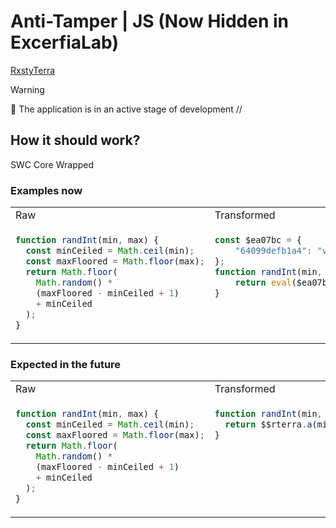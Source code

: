 # Anti-Tamper | JS (Now Hidden in ExcerfiaLab)

[RxstyTerra](https://github.com/sh1kxrv/rxstyterrv)

> [!WARNING]
> 🚧 The application is in an active stage of development
> //

## How it should work?

SWC Core Wrapped

### Examples now

<table><tbody><tr><td width="500px"> Raw </td><td width="500px"> Transformed </td></tr><tr>
<td valign="top">

```js
function randInt(min, max) {
  const minCeiled = Math.ceil(min);
  const maxFloored = Math.floor(max);
  return Math.floor(
    Math.random() * 
    (maxFloored - minCeiled + 1) 
    + minCeiled
  );
}
```

</td><td valign="top">

```js
const $ea07bc = {
    "64099defb1a4": "var minCeiled = Math.ceil(min);var maxFloored = Math.floor(max);Math.floor(Math.random() * (maxFloored - minCeiled + 1) + minCeiled);"
};
function randInt(min, max) {
    return eval($ea07bc["64099defb1a4"]);
}
```

</td></tr></tbody></table>

### Expected in the future

<table><tbody><tr><td width="500px"> Raw </td><td width="500px"> Transformed </td></tr><tr>
<td valign="top">

```js
function randInt(min, max) {
  const minCeiled = Math.ceil(min);
  const maxFloored = Math.floor(max);
  return Math.floor(
    Math.random() * 
    (maxFloored - minCeiled + 1) 
    + minCeiled
  );
}
```

</td><td valign="top">

```js
function randInt(min, max) {
  return $$rterra.a(min, max);
}
```

</td></tr></tbody></table>

</td></tr></tbody></table>
